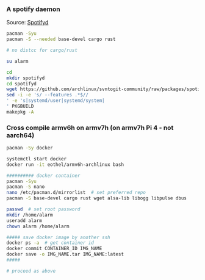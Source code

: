 ### A spotify daemon
Source: [Spotifyd](https://github.com/Spotifyd/spotifyd)
```sh
pacman -Syu
pacman -S --needed base-devel cargo rust

# no distcc for cargo/rust

su alarm

cd
mkdir spotifyd
cd spotifyd
wget https://github.com/archlinux/svntogit-community/raw/packages/spotifyd/trunk/PKGBUILD
sed -i -e 's/ --features .*$//
' -e 's|systemd/user|systemd/system|
' PKGBUILD
makepkg -A
```

### Cross compile armv6h on armv7h (on armv7h Pi 4 - not aarch64)
```sh
pacman -Sy docker

systemctl start docker
docker run -it eothel/armv6h-archlinux bash

########## docker container
pacman -Syu
pacman -S nano
nano /etc/pacman.d/mirrorlist  # set preferred repo
pacman -S base-devel cargo rust wget alsa-lib libogg libpulse dbus

passwd  # set root password
mkdir /home/alarm
useradd alarm
chown alarm /home/alarm

##### save docker image by another ssh
docker ps -a  # get container id
docker commit CONTAINER_ID IMG_NAME
docker save -o IMG_NAME.tar IMG_NAME:latest
#####

# proceed as above
```
